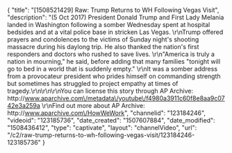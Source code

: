 {
    "title": "[1508521429] Raw: Trump Returns to WH Following Vegas Visit",
    "description": "(5 Oct 2017) President Donald Trump and First Lady Melania landed in Washington following a somber Wednesday spent at hospital bedsides and at a vital police base in stricken Las Vegas. \r\nTrump offered prayers and condolences to the victims of Sunday night's shooting massacre during his daylong trip. He also thanked the nation's first responders and doctors who rushed to save lives. \r\n\"America is truly a nation in mourning,\" he said, before adding that many families \"tonight will go to bed in a world that is suddenly empty.\" \r\nIt was a somber address from a provocateur president who prides himself on commanding strength but sometimes has struggled to project empathy at times of tragedy.\r\n\r\n\r\nYou can license this story through AP Archive: http:\/\/www.aparchive.com\/metadata\/youtube\/f4980a3911c60f8e8aa9c0742e3a259a \r\nFind out more about AP Archive: http:\/\/www.aparchive.com\/HowWeWork",
    "channelid": "123184246",
    "videoid": "123185736",
    "date_created": "1507607884",
    "date_modified": "1508436412",
    "type": "captivate",
    "layout": "channelVideo",
    "url": "\/c2\/raw-trump-returns-to-wh-following-vegas-visit\/123184246-123185736"
}